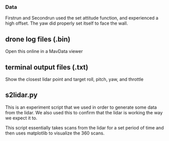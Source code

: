 ### Data

Firstrun and Secondrun used the set attitude function, and experienced a high offset.
The yaw did properly set itself to face the wall.

## drone log files (.bin)

Open this online in a MavData viewer

## terminal output files (.txt)

Show the closest lidar point and target roll, pitch, yaw, and throttle

## s2lidar.py

This is an experiment script that we used in order to generate some data from the lidar.
We also used this to confirm that the lidar is working the way we expect it to.

This script essentially takes scans from the lidar for a set period of time and then uses
matplotlib to visualize the 360 scans.
